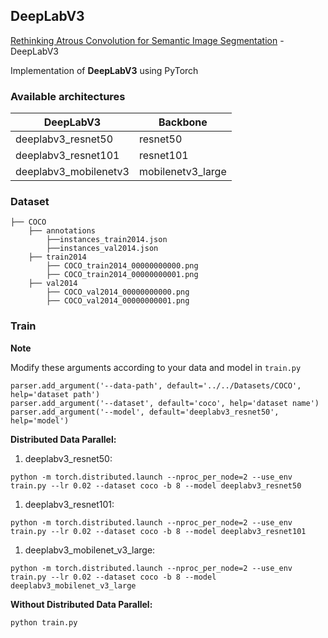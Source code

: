## DeepLabV3

[Rethinking Atrous Convolution for Semantic Image Segmentation](https://arxiv.org/abs/1706.05587) - DeepLabV3

Implementation of **DeepLabV3** using PyTorch

### Available architectures


| DeepLabV3               | Backbone          |
| ----------------------- | ----------------- |
| deeplabv3_resnet50      | resnet50          |
| deeplabv3_resnet101     | resnet101         |
| deeplabv3_mobilenetv3   | mobilenetv3_large |

### Dataset
```
├── COCO 
    ├── annotations
        ├──instances_train2014.json
        ├──instances_val2014.json
    ├── train2014
        ├── COCO_train2014_00000000000.png
        ├── COCO_train2014_00000000001.png
    ├── val2014
        ├── COCO_val2014_00000000000.png
        ├── COCO_val2014_00000000001.png
```

### Train
**Note**

Modify these arguments according to your data and model in `train.py`
```
parser.add_argument('--data-path', default='../../Datasets/COCO', help='dataset path') 
parser.add_argument('--dataset', default='coco', help='dataset name')                  
parser.add_argument('--model', default='deeplabv3_resnet50', help='model')             
```

**Distributed Data Parallel:** 

1. deeplabv3_resnet50:

```
python -m torch.distributed.launch --nproc_per_node=2 --use_env train.py --lr 0.02 --dataset coco -b 8 --model deeplabv3_resnet50

```

1. deeplabv3_resnet101:


```
python -m torch.distributed.launch --nproc_per_node=2 --use_env train.py --lr 0.02 --dataset coco -b 8 --model deeplabv3_resnet101

```

1. deeplabv3_mobilenet_v3_large:

```
python -m torch.distributed.launch --nproc_per_node=2 --use_env train.py --lr 0.02 --dataset coco -b 8 --model deeplabv3_mobilenet_v3_large

```

**Without Distributed Data Parallel:** 
```
python train.py
```

